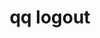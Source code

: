 ---
category: logout
command: logout
optional_options: []
permalink: /qq-cli-command-guide/logout/logout.html
positional_options: []
sidebar: qq_cli_command_reference_sidebar
summary: This section explains how to use the <code>qq logout</code> command.
synopsis: Remove qfsd REST credentials
title: qq logout
usage: qq logout [-h]
zendesk_source: qq CLI Command Guide

---